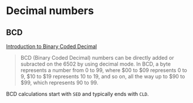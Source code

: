 # Decimal numbers

## BCD

[Introduction to Binary Coded Decimal](http://6502.org/tutorials/decimal_mode.html)

> BCD (Binary Coded Decimal) numbers can be directly added or subracted on the 6502 by using decimal mode.  In BCD, a byte represents a number from 0 to 99, where $00 to $09 represents 0 to 9, $10 to $19 represents 10 to 19, and so on, all the way up to $90 to $99, which represents 90 to 99.

BCD calculations start with `SED` and typically ends with `CLD`.

